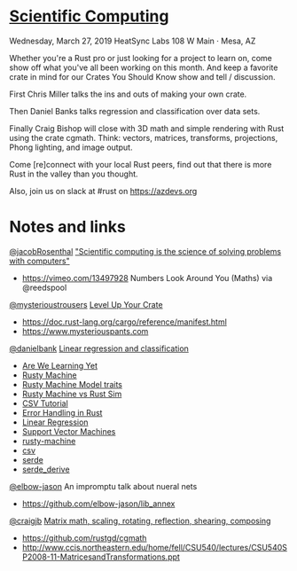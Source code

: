 # [Scientific Computing](https://www.meetup.com/Desert-Rustaceans/events/fcfdtqyzfbkc/)
Wednesday, March 27, 2019 HeatSync Labs 108 W Main · Mesa, AZ

Whether you're a Rust pro or just looking for a project to learn on, come show off what you've all been working on this month. And keep a favorite crate in mind for our Crates You Should Know show and tell / discussion.

First Chris Miller talks the ins and outs of making your own crate.

Then Daniel Banks talks regression and classification over data sets.

Finally Craig Bishop will close with 3D math and simple rendering with Rust using the crate cgmath. Think: vectors, matrices, transforms, projections, Phong lighting, and image output.

Come [re]connect with your local Rust peers, find out that there is more Rust in the valley than you thought.

Also, join us on slack at #rust on https://azdevs.org

# Notes and links

[@jacobRosenthal](https://github.com/jacobRosenthal)
["Scientific computing is the science of solving problems with computers"](https://en.wikiversity.org/wiki/Scientific_computing)
* https://vimeo.com/13497928 Numbers Look Around You (Maths) via @reedspool

[@mysterioustrousers](https://github.com/mysterioustrousers)
[Level Up Your Crate](https://www.dropbox.com/s/zs9pro2lei3fwdk/next_level_crates.md?dl=0)
* https://doc.rust-lang.org/cargo/reference/manifest.html
* https://www.mysteriouspants.com

[@danielbank](https://github.com/danielbank)
[Linear regression and classification](https://github.com/danielbank/rust-ml-examples)
* [Are We Learning Yet](http://www.arewelearningyet.com/)
* [Rusty Machine](https://github.com/AtheMathmo/rusty-machine/)
* [Rusty Machine Model traits](http://athemathmo.github.io/2016/07/28/rusty-machine-talk.html#/10)
* [Rusty Machine vs Rust Sim](https://github.com/AtheMathmo/rusty-machine/issues/199)
* [CSV Tutorial](https://docs.rs/csv/1.0.5/csv/tutorial/index.html)
* [Error Handling in Rust](https://blog.burntsushi.net/rust-error-handling/)
* [Linear Regression](https://newonlinecourses.science.psu.edu/stat501/node/382/)
* [Support Vector Machines](https://scikit-learn.org/stable/modules/svm.html)
* [rusty-machine](https://crates.io/crates/rusty-machine)
* [csv](https://crates.io/crates/csv)
* [serde](https://crates.io/crates/serde)
* [serde_derive](https://crates.io/crates/serde_derive)

[@elbow-jason](https://github.com/elbow-jason)
An impromptu talk about nueral nets
* https://github.com/elbow-jason/lib_annex

[@craigjb](https://github.com/craigjb)
[Matrix math, scaling, rotating, reflection, shearing, composing](https://github.com/craigjb/cgmathdemo)
* https://github.com/rustgd/cgmath
* http://www.ccis.northeastern.edu/home/fell/CSU540/lectures/CSU540SP2008-11-MatricesandTransformations.ppt